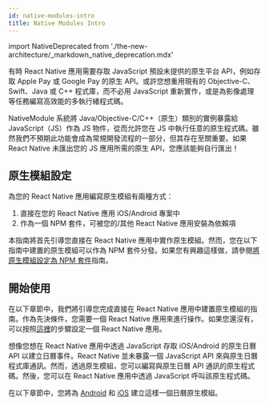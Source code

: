 ```yaml
---
id: native-modules-intro
title: Native Modules Intro
---
```


import NativeDeprecated from './the-new-architecture/\_markdown_native_deprecation.mdx'

<NativeDeprecated />

有時 React Native 應用需要存取 JavaScript 預設未提供的原生平台 API，例如存取 Apple Pay 或 Google Pay 的原生 API。或許您想重用現有的 Objective-C、Swift、Java 或 C++ 程式庫，而不必用 JavaScript 重新實作，或是為影像處理等任務編寫高效能的多執行緒程式碼。

NativeModule 系統將 Java/Objective-C/C++（原生）類別的實例暴露給 JavaScript（JS）作為 JS 物件，從而允許您在 JS 中執行任意的原生程式碼。雖然我們不預期此功能會成為常規開發流程的一部分，但其存在至關重要。如果 React Native 未匯出您的 JS 應用所需的原生 API，您應該能夠自行匯出！

## 原生模組設定

為您的 React Native 應用編寫原生模組有兩種方式：

1. 直接在您的 React Native 應用 iOS/Android 專案中
2. 作為一個 NPM 套件，可被您的/其他 React Native 應用安裝為依賴項

本指南將首先引導您直接在 React Native 應用中實作原生模組。然而，您在以下指南中建置的原生模組可以作為 NPM 套件分發。如果您有興趣這樣做，請參閱[將原生模組設定為 NPM 套件](native-modules-setup)指南。

## 開始使用

在以下章節中，我們將引導您完成直接在 React Native 應用中建置原生模組的指南。作為先決條件，您需要一個 React Native 應用來進行操作。如果您還沒有，可以按照[這裡](getting-started)的步驟設定一個 React Native 應用。

想像您想在 React Native 應用中透過 JavaScript 存取 iOS/Android 的原生日曆 API 以建立日曆事件。React Native 並未暴露一個 JavaScript API 來與原生日曆程式庫通訊。然而，透過原生模組，您可以編寫與原生日曆 API 通訊的原生程式碼。然後，您可以在 React Native 應用中透過 JavaScript 呼叫該原生程式碼。

在以下章節中，您將為 [Android](native-modules-android) 和 [iOS](native-modules-ios) 建立這樣一個日曆原生模組。